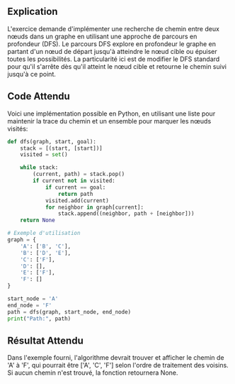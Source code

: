 ## Explication

L'exercice demande d'implémenter une recherche de chemin entre deux nœuds dans un graphe en utilisant une approche de parcours en profondeur (DFS). Le parcours DFS explore en profondeur le graphe en partant d'un nœud de départ jusqu'à atteindre le nœud cible ou épuiser toutes les possibilités. La particularité ici est de modifier le DFS standard pour qu'il s'arrête dès qu'il atteint le nœud cible et retourne le chemin suivi jusqu'à ce point.

## Code Attendu

Voici une implémentation possible en Python, en utilisant une liste pour maintenir la trace du chemin et un ensemble pour marquer les nœuds visités:

```python
def dfs(graph, start, goal):
    stack = [(start, [start])]
    visited = set()

    while stack:
        (current, path) = stack.pop()
        if current not in visited:
            if current == goal:
                return path
            visited.add(current)
            for neighbor in graph[current]:
                stack.append((neighbor, path + [neighbor]))
    return None

# Exemple d'utilisation
graph = {
    'A': ['B', 'C'],
    'B': ['D', 'E'],
    'C': ['F'],
    'D': [],
    'E': ['F'],
    'F': []
}

start_node = 'A'
end_node = 'F'
path = dfs(graph, start_node, end_node)
print("Path:", path)
```

## Résultat Attendu

Dans l'exemple fourni, l'algorithme devrait trouver et afficher le chemin de 'A' à 'F', qui pourrait être ['A', 'C', 'F'] selon l'ordre de traitement des voisins. Si aucun chemin n'est trouvé, la fonction retournera None.